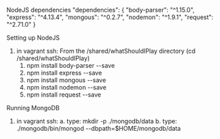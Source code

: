 NodeJS dependencies
  "dependencies": {
    "body-parser": "^1.15.0",
    "express": "^4.13.4",
    "mongous": "^0.2.7",
    "nodemon": "^1.9.1",
    "request": "^2.71.0"
  }

Setting up NodeJS
1. in vagrant ssh:
	From the /shared/whatShouldIPlay directory (cd /shared/whatShouldIPlay)
	1. npm install body-parser --save
	2. npm install express --save
	3. npm install mongous --save
	4. npm install nodemon --save
	5. npm install request --save

Running MongoDB
1. in vagrant ssh:
	a. type: mkdir -p ./mongodb/data
	b. type: ./mongodb/bin/mongod --dbpath=$HOME/mongodb/data

